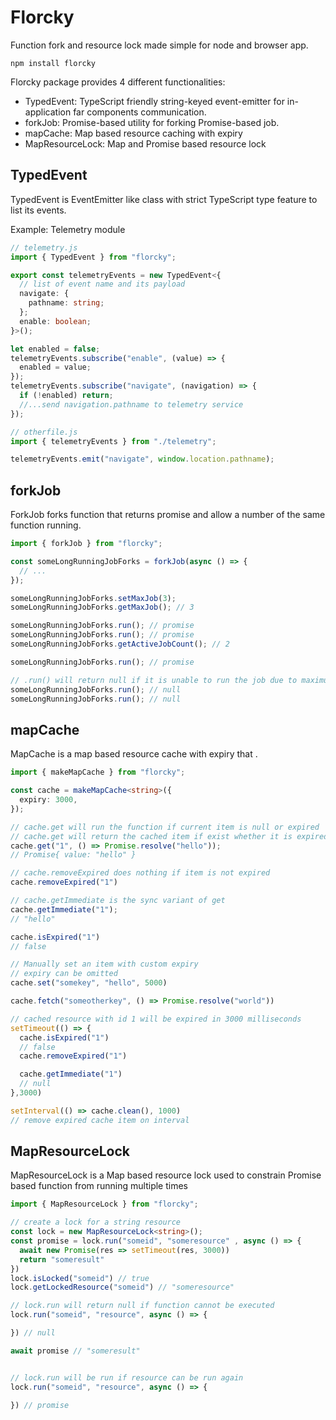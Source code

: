 # Florcky

Function fork and resource lock made simple for node and browser app.

```
npm install florcky
```

Florcky package provides 4 different functionalities:

- TypedEvent: TypeScript friendly string-keyed event-emitter for in-application far components communication.
- forkJob: Promise-based utility for forking Promise-based job.
- mapCache: Map based resource caching with expiry
- MapResourceLock: Map and Promise based resource lock

## TypedEvent

TypedEvent is EventEmitter like class with strict TypeScript type feature to list its events.

Example: Telemetry module

```typescript
// telemetry.js
import { TypedEvent } from "florcky";

export const telemetryEvents = new TypedEvent<{
  // list of event name and its payload
  navigate: {
    pathname: string;
  };
  enable: boolean;
}>();

let enabled = false;
telemetryEvents.subscribe("enable", (value) => {
  enabled = value;
});
telemetryEvents.subscribe("navigate", (navigation) => {
  if (!enabled) return;
  //...send navigation.pathname to telemetry service
});

// otherfile.js
import { telemetryEvents } from "./telemetry";

telemetryEvents.emit("navigate", window.location.pathname);
```

## forkJob

ForkJob forks function that returns promise and allow a number of the same function running.

```typescript
import { forkJob } from "florcky";

const someLongRunningJobForks = forkJob(async () => {
  // ...
});

someLongRunningJobForks.setMaxJob(3);
someLongRunningJobForks.getMaxJob(); // 3

someLongRunningJobForks.run(); // promise
someLongRunningJobForks.run(); // promise
someLongRunningJobForks.getActiveJobCount(); // 2

someLongRunningJobForks.run(); // promise

// .run() will return null if it is unable to run the job due to maximum job allowed
someLongRunningJobForks.run(); // null
someLongRunningJobForks.run(); // null
```

## mapCache

MapCache is a map based resource cache with expiry that .

```typescript
import { makeMapCache } from "florcky";

const cache = makeMapCache<string>({
  expiry: 3000,
});

// cache.get will run the function if current item is null or expired
// cache.get will return the cached item if exist whether it is expired or not
cache.get("1", () => Promise.resolve("hello"));
// Promise{ value: "hello" }

// cache.removeExpired does nothing if item is not expired
cache.removeExpired("1")

// cache.getImmediate is the sync variant of get
cache.getImmediate("1");      
// "hello"

cache.isExpired("1")          
// false

// Manually set an item with custom expiry
// expiry can be omitted
cache.set("somekey", "hello", 5000)

cache.fetch("someotherkey", () => Promise.resolve("world"))

// cached resource with id 1 will be expired in 3000 milliseconds
setTimeout(() => {
  cache.isExpired("1")        
  // false
  cache.removeExpired("1")

  cache.getImmediate("1")     
  // null
},3000)

setInterval(() => cache.clean(), 1000)
// remove expired cache item on interval
```

## MapResourceLock

MapResourceLock is a Map based resource lock used to constrain Promise based function from running multiple times

```typescript
import { MapResourceLock } from "florcky";

// create a lock for a string resource
const lock = new MapResourceLock<string>();
const promise = lock.run("someid", "someresource" , async () => {
  await new Promise(res => setTimeout(res, 3000))
  return "someresult"
})
lock.isLocked("someid") // true
lock.getLockedResource("someid") // "someresource"

// lock.run will return null if function cannot be executed
lock.run("someid", "resource", async () => {

}) // null

await promise // "someresult"


// lock.run will be run if resource can be run again
lock.run("someid", "resource", async () => {

}) // promise
```
